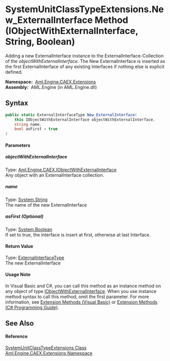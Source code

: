 SystemUnitClassTypeExtensions.New_ExternalInterface Method (IObjectWithExternalInterface, String, Boolean)
==========================================================================================================
Adding a new ExternalInterface instance to the ExternalInterface-Collection of the *objectWithExternalInterface*. The New ExternalInterface is inserted as the first ExternalInterface of any existing Interfaces if nothing else is explicit defined.

  **Namespace:**  [Aml.Engine.CAEX.Extensions][1]  
  **Assembly:**  AML.Engine (in AML.Engine.dll)

Syntax
------

```csharp
public static ExternalInterfaceType New_ExternalInterface(
	this IObjectWithExternalInterface objectWithExternalInterface,
	string name,
	bool asFirst = true
)
```

#### Parameters

##### *objectWithExternalInterface*
Type: [Aml.Engine.CAEX.IObjectWithExternalInterface][2]  
Any object with an ExternalInterface collection.

##### *name*
Type: [System.String][3]  
The name of the new ExternalInterface

##### *asFirst* (Optional)
Type: [System.Boolean][4]  
If set to true, the interface is insert at first, otherwise at last Interface.

#### Return Value
Type: [ExternalInterfaceType][5]  
The new ExternalInterface
#### Usage Note
In Visual Basic and C#, you can call this method as an instance method on any object of type [IObjectWithExternalInterface][2]. When you use instance method syntax to call this method, omit the first parameter. For more information, see [Extension Methods (Visual Basic)][6] or [Extension Methods (C# Programming Guide)][7].

See Also
--------

#### Reference
[SystemUnitClassTypeExtensions Class][8]  
[Aml.Engine.CAEX.Extensions Namespace][1]  

[1]: ../README.md
[2]: ../../Aml.Engine.CAEX/IObjectWithExternalInterface/README.md
[3]: https://docs.microsoft.com/dotnet/api/system.string
[4]: https://docs.microsoft.com/dotnet/api/system.boolean
[5]: ../../Aml.Engine.CAEX/ExternalInterfaceType/README.md
[6]: https://docs.microsoft.com/dotnet/visual-basic/programming-guide/language-features/procedures/extension-methods
[7]: https://docs.microsoft.com/dotnet/csharp/programming-guide/classes-and-structs/extension-methods
[8]: README.md
[9]: https://www.automationml.org
[10]: ../../icons/logoShade.png